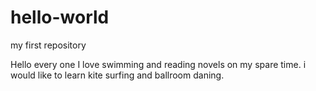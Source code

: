# hello-world
my first repository

Hello every one
I love swimming and reading novels on my spare time. i would like to learn kite surfing and ballroom daning.
